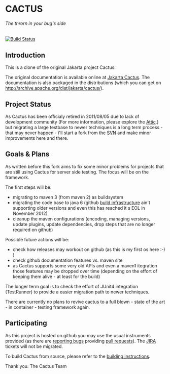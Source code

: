 # CACTUS
###### The throrn in your bug's side

[![Build Status](https://travis-ci.org/sheeper/jakarta-cactus.svg?branch=master)](https://travis-ci.org/sheeper/jakarta-cactus)

## Introduction

This is a clone of the original Jakarta project Cactus.

The original documentation is available online at [Jakarta Cactus](http://jakarta.apache.org/cactus).
The documentation is also packaged in the distributions (which you can get on  http://archive.apache.org/dist/jakarta/cactus/).

## Project Status

As Cactus has been officialy retired in 2011/08/05 due to lack of development community (For more information, please explore the [Attic](http://attic.apache.org/).) but migrating a large testbase to newer techniques is a long term process - that may never happen - i'll start a fork from the [SVN](http://svn.apache.org/repos/asf/jakarta/cactus/trunk) and make minor improvements here and there.

## Goals & Plans

As written before this fork aims to fix some minor problems for projects that are still using Cactus for server side testing. The focus will be on the framework.

The first steps will be:

- migrating to maven 3 (from maven 2) as buildsystem
- migrating the code base to java 6 (github [build infrastructure](https://docs.travis-ci.com/user/languages/java/#Testing-Against-Multiple-JDKs) ain't supporting older versions and even this has reached it s EOL in November 2012)
- cleanup the maven configurations (encoding, managing versions, update plugins, update dependencies, drop steps that are no longer required on github)

Possible future actions will be:
- check how releases may workout on github (as this is my first os here :-) )
- check github documentation features vs. maven site
- as Cactus supports some very old APIs and even a maven1 itegration those features may be dropped over time (depending on the effort of keeping them alive - at least for the build)

The longer term goal is to check the effort of JUnit4 integration (TestRunner) to provide a easier migration path to newer techniques.

There are currently no plans to revive cactus to a full blown - state of the art - in container - testing framework again.

## Participating

As this project is hosted on github you may use the usual instruments provided (as there are [reporting bugs](https://github.com/sheeper/jakarta-cactus/issues) providing [pull requests](https://github.com/sheeper/jakarta-cactus/pulls)).
The [JIRA](https://issues.apache.org/jira/browse/cactus/?selectedTab=com.atlassian.jira.jira-projects-plugin:summary-panel) tickets will not be migrated.

To build Cactus from source, please refer to the [building instructions](BUILDING.txt).

Thank you.
The Cactus Team
